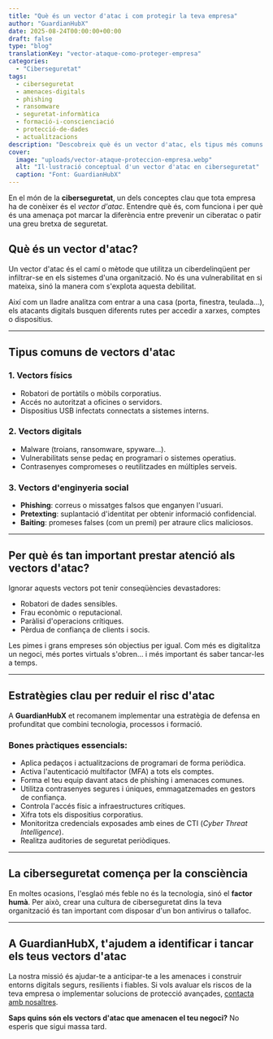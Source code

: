 ```yaml
---
title: "Què és un vector d'atac i com protegir la teva empresa"
author: "GuardianHubX"
date: 2025-08-24T00:00:00+00:00
draft: false
type: "blog"
translationKey: "vector-ataque-como-proteger-empresa"
categories:
  - "Ciberseguretat"
tags:
  - ciberseguretat
  - amenaces-digitals
  - phishing
  - ransomware
  - seguretat-informàtica
  - formació-i-conscienciació
  - protecció-de-dades
  - actualitzacions
description: "Descobreix què és un vector d'atac, els tipus més comuns i com protegir la teva empresa amb estratègies efectives de ciberseguretat."
cover:
  image: "uploads/vector-ataque-proteccion-empresa.webp"
  alt: "Il·lustració conceptual d'un vector d'atac en ciberseguretat"
  caption: "Font: GuardianHubX"
---
```


En el món de la **ciberseguretat**, un dels conceptes clau que tota empresa ha de conèixer és el *vector d'atac*. Entendre què és, com funciona i per què és una amenaça pot marcar la diferència entre prevenir un ciberatac o patir una greu bretxa de seguretat.

## Què és un vector d'atac?

Un vector d'atac és el camí o mètode que utilitza un ciberdelinqüent per infiltrar-se en els sistemes d'una organització. No és una vulnerabilitat en si mateixa, sinó la manera com s'explota aquesta debilitat.

Així com un lladre analitza com entrar a una casa (porta, finestra, teulada…), els atacants digitals busquen diferents rutes per accedir a xarxes, comptes o dispositius.

---

## Tipus comuns de vectors d'atac

### 1. Vectors físics
- Robatori de portàtils o mòbils corporatius.
- Accés no autoritzat a oficines o servidors.
- Dispositius USB infectats connectats a sistemes interns.

### 2. Vectors digitals
- Malware (troians, ransomware, spyware…).
- Vulnerabilitats sense pedaç en programari o sistemes operatius.
- Contrasenyes compromeses o reutilitzades en múltiples serveis.

### 3. Vectors d'enginyeria social
- **Phishing**: correus o missatges falsos que enganyen l'usuari.
- **Pretexting**: suplantació d'identitat per obtenir informació confidencial.
- **Baiting**: promeses falses (com un premi) per atraure clics maliciosos.

---

## Per què és tan important prestar atenció als vectors d'atac?

Ignorar aquests vectors pot tenir conseqüències devastadores:
- Robatori de dades sensibles.
- Frau econòmic o reputacional.
- Paràlisi d'operacions crítiques.
- Pèrdua de confiança de clients i socis.

Les pimes i grans empreses són objectius per igual. Com més es digitalitza un negoci, més portes virtuals s'obren… i més important és saber tancar-les a temps.

---

## Estratègies clau per reduir el risc d'atac

A **GuardianHubX** et recomanem implementar una estratègia de defensa en profunditat que combini tecnologia, processos i formació.

### Bones pràctiques essencials:
- Aplica pedaços i actualitzacions de programari de forma periòdica.
- Activa l'autenticació multifactor (MFA) a tots els comptes.
- Forma el teu equip davant atacs de phishing i amenaces comunes.
- Utilitza contrasenyes segures i úniques, emmagatzemades en gestors de confiança.
- Controla l'accés físic a infraestructures crítiques.
- Xifra tots els dispositius corporatius.
- Monitoritza credencials exposades amb eines de CTI (*Cyber Threat Intelligence*).
- Realitza auditories de seguretat periòdiques.

---

## La ciberseguretat comença per la consciència

En moltes ocasions, l'esglaó més feble no és la tecnologia, sinó el **factor humà**. Per això, crear una cultura de ciberseguretat dins la teva organització és tan important com disposar d'un bon antivirus o tallafoc.

---

## A GuardianHubX, t'ajudem a identificar i tancar els teus vectors d'atac

La nostra missió és ajudar-te a anticipar-te a les amenaces i construir entorns digitals segurs, resilients i fiables. Si vols avaluar els riscos de la teva empresa o implementar solucions de protecció avançades, [contacta amb nosaltres](https://guardianhubx.com/ca/#contact).

**Saps quins són els vectors d'atac que amenacen el teu negoci?** No esperis que sigui massa tard.
